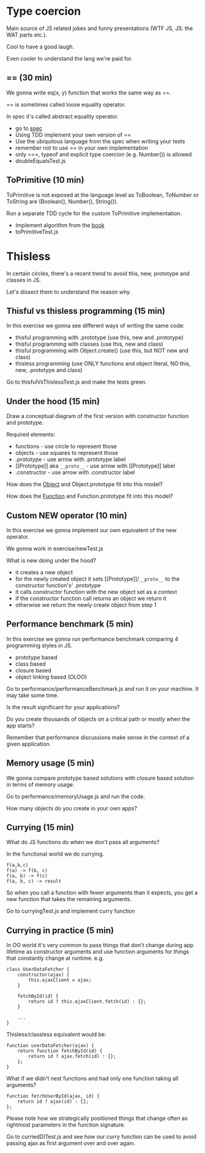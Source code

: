 # Type coercion

Main source of JS related jokes and funny presentations (WTF JS, JS: the WAT parts etc.).

Cool to have a good laugh.

Even cooler to understand the lang we're paid for.

## == (30 min)

We gonna write eq(x, y) function that works the same way as ==.

== is sometimes called loose equality operator.

In spec it's called abstract equality operator.

* go to [spec](http://www.ecma-international.org/ecma-262/7.0/index.html#sec-abstract-equality-comparison)
* Using TDD implement your own version of ==
* Use the ubiquitous language from the spec when writing your tests
* remember not to use == in your own implementation
* only ===, typeof and explicit type coercion (e.g. Number()) is allowed
* doubleEqualsTest.js

## ToPrimitive (10 min)

ToPrimitive is not exposed at the language level as ToBoolean, ToNumber or
ToString are (Boolean(), Number(), String()).

Run a separate TDD cycle for the custom ToPrimitive implementation.

* Implement algorithm from the [book](http://speakingjs.com/es5/ch08.html#toprimitive)
* toPrimitiveTest.js


# Thisless

In certain circles, there's a recent trend to avoid this, new, prototype and classes in JS.

Let's dissect them to understand the reason why.

## Thisful vs thisless programming (15 min)

In this exercise we gonna see different ways of writing the same code:
* thisful programming with .prototype (use this, new and .prototype)
* thisful programming with classes (use this, new and class)
* thisful programming with Object.create() (use this, but NOT new and class)
* thisless programming (use ONLY functions and object literal, NO this, new, .prototype and class)

Go to thisfulVsThislessTest.js and make the tests green.

## Under the hood (15 min)

Draw a conceptual diagram of the first version with constructor function and prototype.

Required elements:
* functions - use circle to represent those
* objects - use squares to represent those
* .prototype - use arrow with .prototype label
* [[Prototype]] aka ```__proto__``` - use arrow with [[Prototype]] label
* .constructor - use arrow with .constructor label

How does the [Object](https://developer.mozilla.org/en-US/docs/Web/JavaScript/Reference/Global_Objects/Object) and Object.prototype fit into this model?

How does the [Function](https://developer.mozilla.org/en-US/docs/Web/JavaScript/Reference/Global_Objects/Function) and Function.prototype fit into this model?

## Custom NEW operator (10 min)

In this exercise we gonna implement our own equivalent of the new operator.

We gonna work in exercise/newTest.js

What is new doing under the hood?
* it creates a new object
* for the newly created object it sets [[Prototype]]/```__proto__``` to the constructor function's' .prototype
* it calls constructor function with the new object set as a context
* if the constructor function call returns an object we return it
* otherwise we return the newly create object from step 1

## Performance benchmark (5 min)

In this exercise we gonna run performance benchmark comparing 4 programming styles in JS.
* prototype based
* class based
* closure based
* object linking based (OLOO)

Go to performance/performanceBenchmark.js and run it on your machine. It may take some time.

Is the result significant for your applications?

Do you create thousands of objects on a critical path or mostly when the app starts?

Remember that performance discussions make sense in the context of a given application.

## Memory usage (5 min)

We gonna compare prototype based solutions with closure based solution in terms of memory usage.

Go to performance/memoryUsage.js and run the code.

How many objects do you create in your own apps?

## Currying (15 min)

What do JS functions do when we don't pass all arguments?

In the functional world we do currying.
```
f(a,b,c)
f(a) -> f(b, c)
f(a, b) -> f(c)
f(a, b, c) -> result
```
So when you call a function with fewer arguments than it expects, you get
a new function that takes the remaining arguments.

Go to curryingTest.js and implement curry function

## Currying in practice (5 min)

In OO world it's very common to pass things that don't change during app
lifetime as constructor arguments and use function arguments
for things that constantly change at runtime.
e.g.
```
class UserDataFetcher {
    constructor(ajax) {
        this.ajaxClient = ajax;
    }

    fetchById(id) {
        return id ? this.ajaxClient.fetch(id) : {};
    }

    ...
}
```
Thisless/classless equivalent would be:
```
function userDataFetcher(ajax) {
    return function fetchById(id) {
        return id ? ajax.fetch(id) : {};
    };
}
```

What if we didn't nest functions and had only one function taking all arguments?

```
function fetchUserById(ajax, id) {
    return id ? ajax(id) : {};
};
```

Please note how we strategically positioned things that change often
as rightmost parameters in the function signature.

Go to curriedDITest.js and see how our curry function can be used
to avoid passing ajax as first argument over and over again.


